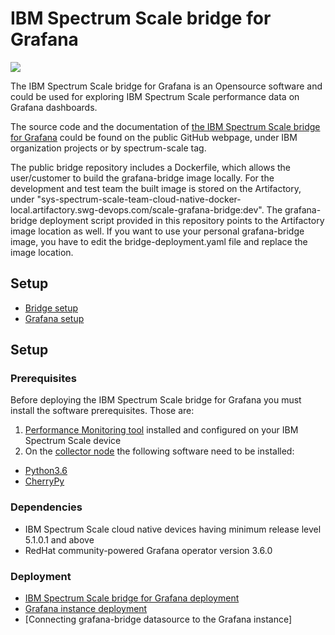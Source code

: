 # IBM Spectrum Scale bridge for Grafana

![](/grafana-bridge/grafana-bridge.png)


The IBM Spectrum Scale bridge for Grafana is an Opensource software and could be used for exploring IBM Spectrum Scale performance data on Grafana dashboards.

The source code and the documentation of [the IBM Spectrum Scale bridge for Grafana](https://github.com/IBM/ibm-spectrum-scale-bridge-for-grafana) could be found on the public GitHub webpage, under IBM organization projects or by spectrum-scale tag.

The public bridge repository includes a Dockerfile, which allows the user/customer to build the grafana-bridge image locally.
For the development and test team the built image is stored on the Artifactory, under
"sys-spectrum-scale-team-cloud-native-docker-local.artifactory.swg-devops.com/scale-grafana-bridge:dev". The grafana-bridge deployment script provided in this repository points to the Artifactory image location as well.
If you want to use your personal grafana-bridge image, you have to edit the bridge-deployment.yaml file and replace the image location.


Setup
-------------------
* [Bridge setup](/grafana-bridge/grafana_bridge_deployment_ocp.md)
* [Grafana setup](/grafana-bridge/grafana_deployment_ocp.md)


## Setup


### Prerequisites

Before deploying the IBM Spectrum Scale bridge for Grafana you must install the software prerequisites. Those are:
1. [Performance Monitoring tool](https://www.ibm.com/support/knowledgecenter/en/STXKQY_5.0.5/com.ibm.spectrum.scale.v5r05.doc/bl1adv_PMToverview.htm) installed and configured on your IBM Spectrum Scale device
2. On the [collector node](https://www.ibm.com/support/knowledgecenter/en/STXKQY_5.0.5/com.ibm.spectrum.scale.v5r05.doc/bl1adv_configurecollector.htm) the following software need to be installed:
- [Python3.6](https://www.python.org/downloads/release/python-369/)
- [CherryPy](https://cherrypy.org/)



### Dependencies
- IBM Spectrum Scale cloud native devices having minimum release level 5.1.0.1 and above
- RedHat community-powered Grafana operator version 3.6.0


### Deployment
* [IBM Spectrum Scale bridge for Grafana deployment](/docs/grafana_bridge_deployment_ocp.md)
* [Grafana instance deployment](/docs/grafana_deployment_ocp.md)
* [Connecting grafana-bridge datasource to the Grafana instance]
